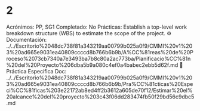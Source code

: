 # 2

Acrónimos: PP, SG1
Completado: No
Prácticas: Establish a top-level work breakdown structure (WBS) to estimate the scope of the project.
⚙️ Documentación: ../../Escritorio%2048dc738f81a343219aa00799b025a0f9/CMMI%20v1%203%20ad665e9031ea40809ccccd8b766b6b9b/A%CC%81reas%20de%20Proceso%2073cb7340a7e3493ba7b8c80a2ac773ba/Planificacio%CC%81n%20del%20Proyecto%206dba5b9a080c4ef0a4babec2ebb5d62f.md
📒 Práctica Específica Doc: ../../Escritorio%2048dc738f81a343219aa00799b025a0f9/CMMI%20v1%203%20ad665e9031ea40809ccccd8b766b6b9b/Pra%CC%81cticas%20Especi%CC%81ficas%203e22172ab8ed4ff2b3612a605de70f12/Estimar%20el%20alcance%20del%20proyecto%203c43f06dd283474fb50f29bd56c9dbc5.md
